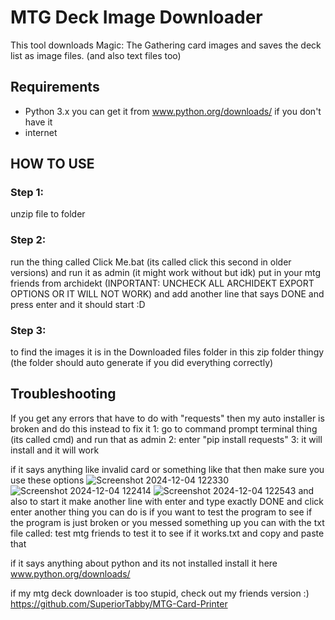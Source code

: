 # MTG Deck Image Downloader

This tool downloads Magic: The Gathering card images and saves the deck list as image files. (and also text files too)

## Requirements
- Python 3.x you can get it from www.python.org/downloads/  if you don't have it 
- internet

## HOW TO USE
### Step 1: 
unzip file to folder

### Step 2:
 run the thing called Click Me.bat (its called click this second in older versions) and run it as admin (it might work without but idk) put in your mtg friends from archidekt (INPORTANT: UNCHECK ALL ARCHIDEKT EXPORT OPTIONS OR IT WILL NOT WORK) and add another line that says DONE and press enter and it should start :D

### Step 3: 
to find the images it is in the Downloaded files folder in this zip folder thingy (the folder should auto generate if you did everything correctly)

## Troubleshooting

If you get any errors that have to do with "requests" then my auto installer is broken and do this instead to fix it
1: go to command prompt terminal thing (its called cmd) and run that as admin
2: enter "pip install requests"
3: it will install and it will work


if it says anything like invalid card or something like that then make sure you use these options
![Screenshot 2024-12-04 122330](https://github.com/user-attachments/assets/7cabf00a-5220-4f36-83f2-88648f7a1c00)
![Screenshot 2024-12-04 122414](https://github.com/user-attachments/assets/d939c3a4-71b0-48db-ae03-3de13b06a2ec)
![Screenshot 2024-12-04 122543](https://github.com/user-attachments/assets/6bfb558b-9e8b-4df4-8d42-45c9cf81c23a)
and also to start it make another line with enter and type exactly DONE and click enter
another thing you can do is if you want to test the program to see if the program is just broken or you messed something up you can with the txt file called: test mtg friends to test it to see if it works.txt and copy and paste that

if it says anything about python and its not installed install it here www.python.org/downloads/


if my mtg deck downloader is too stupid, check out my friends version :) https://github.com/SuperiorTabby/MTG-Card-Printer
